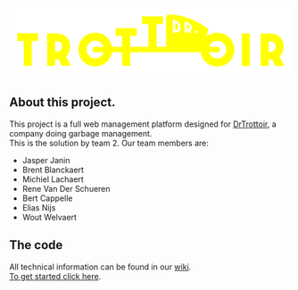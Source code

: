 ![logo](./logo.png)

## About this project.
This project is a full web management platform designed for [DrTrottoir](https://drtrottoir.be/), a company doing garbage management.   
This is the solution by team 2.
Our team members are:
- Jasper Janin
- Brent Blanckaert
- Michiel Lachaert
- Rene Van Der Schueren
- Bert Cappelle
- Elias Nijs
- Wout Welvaert
## The code
All technical information can be found in our [wiki](https://github.com/SELab-2/Dr-Trottoir-2/wiki).   
[To get started click here](https://github.com/SELab-2/Dr-Trottoir-2/wiki/Get-Started).
